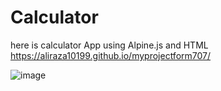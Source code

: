 # Calculator
here is calculator App using Alpine.js and HTML 
https://aliraza10199.github.io/myprojectform707/


![image](https://github.com/user-attachments/assets/2115b66c-8f0a-46f0-9293-431f76490f76)
